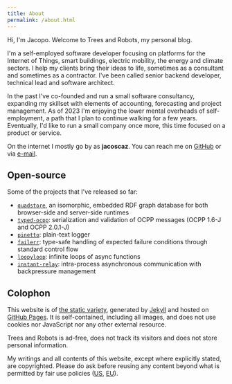 ```yaml
---
title: About
permalink: /about.html
---
```


<p class="lead">
Hi, I'm Jacopo. Welcome to Trees and Robots, my personal blog.
</p>

I'm a self-employed software developer focusing on platforms for the Internet
of Things, smart buildings, electric mobility, the energy and climate sectors.
I help my clients bring their ideas to life, sometimes as a consultant and 
sometimes as a contractor. I've been called senior backend developer, technical
lead and software architect. 

In the past I've co-founded and run a small software consultancy, expanding my
skillset with elements of accounting, forecasting and project management. As of
2023 I'm enjoying the lower mental overheads of self-employment, a path that
I plan to continue walking for a few years. Eventually, I'd like to run a small
company once more, this time focused on a product or service.

On the internet I mostly go by as **jacoscaz**. You can reach me on [GitHub][4]
or via [e-mail][5].

## Open-source

Some of the projects that I've released so far:

- [`quadstore`](https://www.npmjs.com/package/quadstore), an isomorphic,
  embedded RDF graph database for both browser-side and server-side runtimes
- [`typed-ocpp`](https://www.npmjs.com/package/typed-ocpp):
  serialization and validation of OCPP messages (OCPP 1.6-J and OCPP 2.0.1-J)
- [`pinetto`](https://www.npmjs.com/package/pinetto):
  plain-text logger
- [`failerr`](https://www.npmjs.com/package/failerr):
  type-safe handling of expected failure conditions through
  standard control flow
- [`loopyloop`](https://www.npmjs.com/package/loopyloop):
  infinite loops of async functions
- [`instant-relay`](https://www.npmjs.com/package/instant-relay):
  intra-process asynchronous communication with backpressure management

## Colophon

This website is of [the static variety][3], generated by [Jekyll][1] and
hosted on [GitHub Pages][2]. It is self-contained, including all images,
and does not use cookies nor JavaScript nor any other external resource.

Trees and Robots is ad-free, does not track its visitors and does not store
personal information.

My writings and all contents of this website, except where explicitly stated,
are copyrighted. Please do ask before reusing any content beyond what is
permitted by fair use policies ([US][6], [EU][7]).

[1]: https://jekyllrb.com
[2]: https://pages.github.com
[3]: https://en.wikipedia.org/wiki/Static_web_page
[4]: https://github.com/jacoscaz
[5]: mailto:jacopo@scazzosi.com
[6]: https://www.copyright.gov/fair-use/more-info.html
[7]: https://www.europarl.europa.eu/doceo/document/A-6-2007-0073_EN.html
